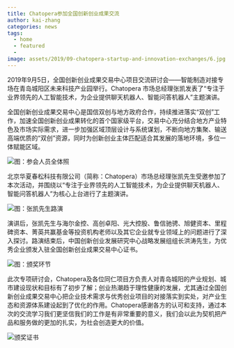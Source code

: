 ```yaml
---
title: Chatopera参加全国创新创业成果交流
author: kai-zhang
categories: news
tags:
  - home
  - featured
  - 
image: assets/2019/09-chatopera-startup-and-innovation-exchanges/6.jpg
---
```


2019年9月5日，全国创新创业成果交易中心项目交流研讨会——智能制造对接专场在青岛城阳区未来科技产业园举行。Chatopera 市场总经理张凯发表了“专注于业界领先的人工智能技术，为企业提供聊天机器人、智能问答机器人”主题演讲。

全国创新创业成果交易中心是国信双创与地方政府合作，持续推进落实“双创”工作，加速全国创新创业成果转化的首个国家级平台，交易中心充分结合地方产业特色及市场实际需求，进一步加强区域顶层设计与系统谋划，不断向地方集聚、输送高端优质的“双创”资源，同时为创新创业主体匹配适合其发展的落地环境，多位一体赋能区域。

![图：参会人员全体照](/assets/2019/09-chatopera-startup-and-innovation-exchanges/2.jpg)

北京华夏春松科技有限公司（简称：Chatopera）市场总经理张凯先生受邀参加了本次活动，并围绕以“专注于业界领先的人工智能技术，为企业提供聊天机器人、智能问答机器人”为核心上台进行了主题演讲。

![图：张凯先生路演](/assets/2019/09-chatopera-startup-and-innovation-exchanges/3.jpg)

演讲后，张凯先生与海尔金控、高创卓阳、光大控股、鲁信驰骋、旭健资本、里程碑资本、菁英共赢基金等投资机构老师以及其它企业就专业领域上的问题进行了深入探讨。路演结束后，中国创新创业发展研究中心战略发展组组长洪涛先生，为优秀企业颁发入驻全国创新创业成果交易中心证书。

![图：颁奖环节](/assets/2019/09-chatopera-startup-and-innovation-exchanges/4.jpg)

此次专项研讨会，Chatopera及各位同仁项目方负责人对青岛城阳的产业规划、城市建设现状和目标有了初步了解；创业热潮趋于理性健康的发展，尤其通过全国创新创业成果交易中心把企业技术需求与优秀创业项目的对接落实到实处，对产业生态和资源体系建设起到了优化的作用。Chatopera感谢各方的认可和支持，通过本次的交流学习我们更坚信我们的工作是有非常重要的意义，我们会以此为契机把产品和服务做的更加的扎实，为社会创造更大的价值。

![颁奖证书](/assets/2019/09-chatopera-startup-and-innovation-exchanges/1.jpg)
